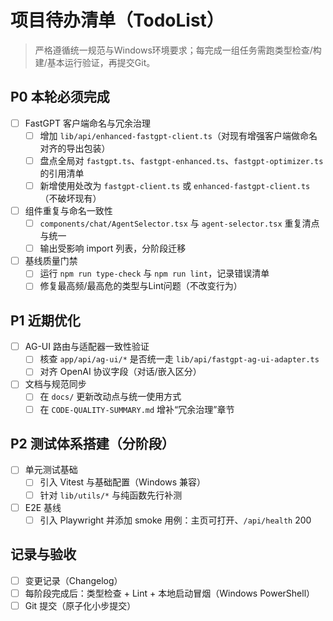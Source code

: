 # 项目待办清单（TodoList）

> 严格遵循统一规范与Windows环境要求；每完成一组任务需跑类型检查/构建/基本运行验证，再提交Git。

## P0 本轮必须完成
- [ ] FastGPT 客户端命名与冗余治理
  - [ ] 增加 `lib/api/enhanced-fastgpt-client.ts`（对现有增强客户端做命名对齐的导出包装）
  - [ ] 盘点全局对 `fastgpt.ts`、`fastgpt-enhanced.ts`、`fastgpt-optimizer.ts` 的引用清单
  - [ ] 新增使用处改为 `fastgpt-client.ts` 或 `enhanced-fastgpt-client.ts`（不破坏现有）
- [ ] 组件重复与命名一致性
  - [ ] `components/chat/AgentSelector.tsx` 与 `agent-selector.tsx` 重复清点与统一
  - [ ] 输出受影响 import 列表，分阶段迁移
- [ ] 基线质量门禁
  - [ ] 运行 `npm run type-check` 与 `npm run lint`，记录错误清单
  - [ ] 修复最高频/最高危的类型与Lint问题（不改变行为）

## P1 近期优化
- [ ] AG-UI 路由与适配器一致性验证
  - [ ] 核查 `app/api/ag-ui/*` 是否统一走 `lib/api/fastgpt-ag-ui-adapter.ts`
  - [ ] 对齐 OpenAI 协议字段（对话/嵌入区分）
- [ ] 文档与规范同步
  - [ ] 在 `docs/` 更新改动点与统一使用方式
  - [ ] 在 `CODE-QUALITY-SUMMARY.md` 增补“冗余治理”章节

## P2 测试体系搭建（分阶段）
- [ ] 单元测试基础
  - [ ] 引入 Vitest 与基础配置（Windows 兼容）
  - [ ] 针对 `lib/utils/*` 与纯函数先行补测
- [ ] E2E 基线
  - [ ] 引入 Playwright 并添加 smoke 用例：主页可打开、`/api/health` 200

## 记录与验收
- [ ] 变更记录（Changelog）
- [ ] 每阶段完成后：类型检查 + Lint + 本地启动冒烟（Windows PowerShell）
- [ ] Git 提交（原子化小步提交）
